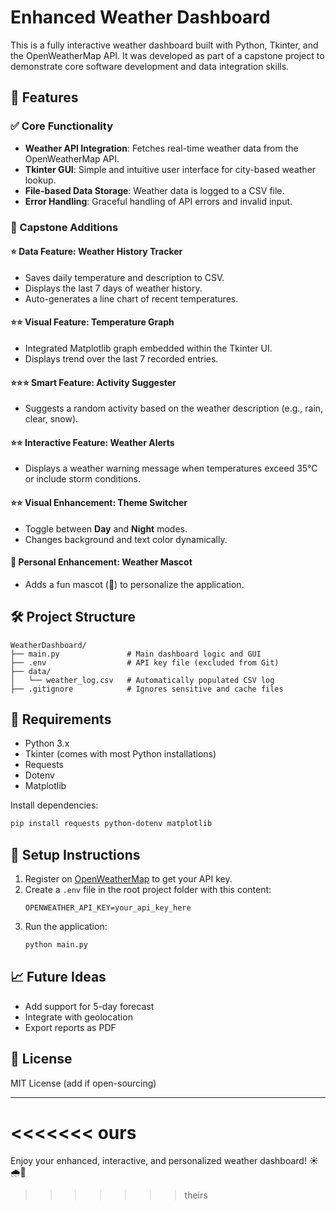 # Enhanced Weather Dashboard

This is a fully interactive weather dashboard built with Python, Tkinter, and the OpenWeatherMap API. It was developed as part of a capstone project to demonstrate core software development and data integration skills.

## 🚀 Features

### ✅ Core Functionality
- **Weather API Integration**: Fetches real-time weather data from the OpenWeatherMap API.
- **Tkinter GUI**: Simple and intuitive user interface for city-based weather lookup.
- **File-based Data Storage**: Weather data is logged to a CSV file.
- **Error Handling**: Graceful handling of API errors and invalid input.

### 🌟 Capstone Additions

#### ⭐ Data Feature: Weather History Tracker
- Saves daily temperature and description to CSV.
- Displays the last 7 days of weather history.
- Auto-generates a line chart of recent temperatures.

#### ⭐⭐ Visual Feature: Temperature Graph
- Integrated Matplotlib graph embedded within the Tkinter UI.
- Displays trend over the last 7 recorded entries.

#### ⭐⭐⭐ Smart Feature: Activity Suggester
- Suggests a random activity based on the weather description (e.g., rain, clear, snow).

#### ⭐⭐ Interactive Feature: Weather Alerts
- Displays a weather warning message when temperatures exceed 35°C or include storm conditions.

#### ⭐⭐ Visual Enhancement: Theme Switcher
- Toggle between **Day** and **Night** modes.
- Changes background and text color dynamically.

#### 🎨 Personal Enhancement: Weather Mascot
- Adds a fun mascot (🐧) to personalize the application.

## 🛠️ Project Structure
```
WeatherDashboard/
├── main.py               # Main dashboard logic and GUI
├── .env                  # API key file (excluded from Git)
├── data/
│   └── weather_log.csv   # Automatically populated CSV log
├── .gitignore            # Ignores sensitive and cache files
```

## 🔧 Requirements
- Python 3.x
- Tkinter (comes with most Python installations)
- Requests
- Dotenv
- Matplotlib

Install dependencies:
```bash
pip install requests python-dotenv matplotlib
```

## 🔐 Setup Instructions
1. Register on [OpenWeatherMap](https://openweathermap.org/api) to get your API key.
2. Create a `.env` file in the root project folder with this content:
   ```env
   OPENWEATHER_API_KEY=your_api_key_here
   ```
3. Run the application:
   ```bash
   python main.py
   ```

## 📈 Future Ideas
- Add support for 5-day forecast
- Integrate with geolocation
- Export reports as PDF

## 📄 License
MIT License (add if open-sourcing)

---
<<<<<<< ours
=======
Enjoy your enhanced, interactive, and personalized weather dashboard! ☀️🌧️🌙
>>>>>>> theirs
